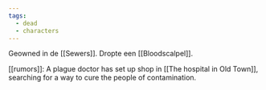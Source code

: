 ```yaml
---
tags:
  - dead
  - characters
---
```

Geowned in de [[Sewers]]. Dropte een [[Bloodscalpel]].


[[rumors]]: A plague doctor has set up shop in [[The hospital in Old Town]], searching for a way to cure the people of contamination.